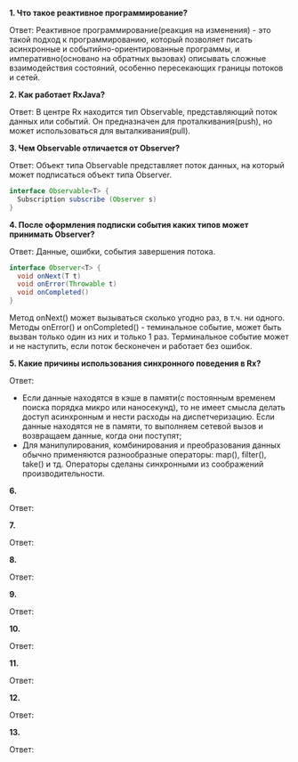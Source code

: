 **1. Что такое реактивное программирование?**

Ответ: Реактивное программирование(реакция на изменения) - это такой подход к программированию, который позволяет писать асинхронные и событийно-ориентированные программы,
и императивно(основано на обратных вызовах) описывать сложные взаимодействия состояний, особенно пересекающих границы потоков и сетей.

**2. Как работает RxJava?**

Ответ: В центре Rx находится тип Observable, представляющий поток данных или событий. Он предназначен для проталкивания(push), но может
использоваться для выталкивания(pull).

**3. Чем Observable отличается от Observer?**

Ответ:  Объект типа Observable представляет поток данных, на который может подписаться объект типа Observer.

```java
interface Observable<T> {
  Subscription subscribe (Observer s)
}
```

**4. После оформления подписки события каких типов может принимать  Observer?**

Ответ: Данные,  ошибки, события завершения потока.

```java
interface Observer<T> {
  void onNext(T t) 
  void onError(Throwable t)
  void onCompleted()
}
```

Метод  onNext() может вызываться сколько угодно раз, в т.ч.  ни одного. Методы onError() и onCompleted() - теминальное событие,
может быть вызван только один из них и только 1 раз. Терминальное событие может и не наступить, если поток бесконечен и работает без ошибок.


**5. Какие причины использования синхронного поведения в Rx?**

Ответ: 

* Если данные находятся в кэше в памяти(с постоянным временем поиска порядка микро или наносекунд), то не имеет смысла
делать доступ асинхронным и нести расходы на диспетчеризацию. Если данные находятся не в памяти, то выполняем сетевой вызов и 
возвращаем данные, когда они поступят;
* Для манипулирования, комбинирования и преобразования данных обычно применяются разнообразные операторы:
map(), filter(), take() и тд. Операторы сделаны синхронными из соображений производительности.

**6.**

Ответ: 

**7.**

Ответ: 

**8.**

Ответ: 

**9.**

Ответ: 

**10.**

Ответ: 

**11.**

Ответ: 

**12.**

Ответ: 

**13.**

Ответ:  
